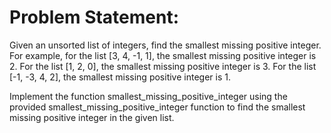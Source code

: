 # Problem Statement:

Given an unsorted list of integers, find the smallest missing positive integer. For example, for the list [3, 4, -1, 1], the smallest missing positive integer is 2. For the list [1, 2, 0], the smallest missing positive integer is 3. For the list [-1, -3, 4, 2], the smallest missing positive integer is 1.

Implement the function smallest_missing_positive_integer using the provided smallest_missing_positive_integer function to find the smallest missing positive integer in the given list.